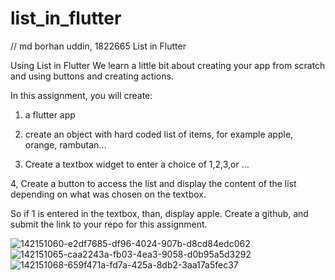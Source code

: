 # list_in_flutter
// md borhan uddin, 1822665
List in Flutter

Using List in Flutter
We learn a little bit about creating your app from scratch and using buttons and creating actions.

In this assignment, you will create:

1) a flutter app

2) create an object with hard coded list of items, for example apple, orange, rambutan...

3) Create a textbox widget to enter a choice of 1,2,3,or ...

4, Create a button to access the list and display the content of the list depending on what was chosen on the textbox.

So if 1 is entered in the textbox, than, display apple.
Create a github, and submit the link to your repo for this assignment.

![142151060-e2df7685-df96-4024-907b-d8cd84edc062](https://user-images.githubusercontent.com/55747898/163574161-99cc69e9-e3d1-41ac-bfd3-3f0e81522a3d.png)
![142151065-caa2243a-fb03-4ea3-9058-d0b95a5d3292](https://user-images.githubusercontent.com/55747898/163574587-9c03d955-a238-4989-a15b-c4683dfb68a1.png)
![142151068-659f471a-fd7a-425a-8db2-3aa17a5fec37](https://user-images.githubusercontent.com/55747898/163574598-905ff1b9-9dfa-4e9d-882e-72b8f1a755a8.png)
